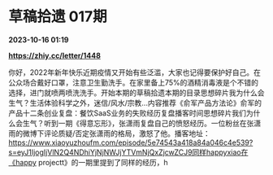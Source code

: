 # 草稿拾遗 017期

**2023-10-16 01:19**

**https://zhiy.cc/letter/1448**

你好，2022年新年快乐近期疫情又开始有些泛滥，大家也记得要保护好自己。在公众场合戴好口罩，注意卫生勤洗手。在家里备上75%的酒精消毒液是个不错的选择，进门就喷两喷洗洗手。开始本期的草稿拾遗本期的目录思想碎片我为什么会生气？生活体验科学之外，迷信/风水/宗教...内容推荐《俞军产品方法论》俞军的产品十二条创业复盘：餐饮SaaS业务的失败经历复盘播客时间思想碎片我们为什么会生气？听到一期《得意忘形》，张潇雨复盘自己的愤怒经历。一位粉丝在张潇雨的微博下评论质疑/否定张潇雨的格局，激怒了他。播客地址：https://www.xiaoyuzhoufm.com/episode/5e74543a418a84a046c4e539?s=eyJ1IjogIjVlN2Q4NDhiYjNjNWJjYTVmNjQxZjcwZCJ9同样happyxiao在《happy projectt》的一期里提到了同样的经历，h